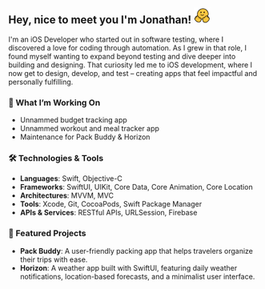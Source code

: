 ## Hey, nice to meet you I'm Jonathan! <img src="https://github.com/jonathanvieri/jonathanvieri/blob/main/assets/smiling-wave.gif" height=32px width=32px alt="smiling emoji with waving hands" />

I'm an iOS Developer who started out in software testing, where I discovered a love for coding through automation. 
As I grew in that role, I found myself wanting to expand beyond testing and dive deeper into building and designing. That curiosity led me to iOS development, where I now get to design, develop, and test – creating apps that feel impactful and personally fulfilling.

### 🌱 What I’m Working On
- Unnammed budget tracking app
- Unnammed workout and meal tracker app
- Maintenance for Pack Buddy & Horizon

### 🛠️ Technologies & Tools
- **Languages**: Swift, Objective-C
- **Frameworks**: SwiftUI, UIKit, Core Data, Core Animation, Core Location
- **Architectures**: MVVM, MVC
- **Tools**: Xcode, Git, CocoaPods, Swift Package Manager
- **APIs & Services**: RESTful APIs, URLSession, Firebase

### 🚀 Featured Projects
- **Pack Buddy**: A user-friendly packing app that helps travelers organize their trips with ease.
- **Horizon**: A weather app built with SwiftUI, featuring daily weather notifications, location-based forecasts, and a minimalist user interface.
